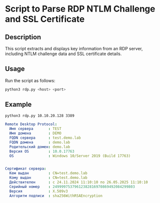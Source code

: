 # Script to Parse RDP NTLM Challenge and SSL Certificate

## Description
This script extracts and displays key information from an RDP server, including NTLM challenge data and SSL certificate details.

## Usage

Run the script as follows:

```bash
python3 rdp.py <host> <port>
```

## Example

```bash
python3 rdp.py 10.10.20.128 3389
```

```yaml
Remote Desktop Protocol:
  Имя сервера       : TEST
  Имя домена        : DEMO
  FQDN сервера      : test.demo.lab
  FQDN домена       : demo.lab
  Родительский домен: demo.lab
  Версия OS         : 10.0.17763
  OS                : Windows 10/Server 2019 (Build 17763)


Сертификат сервера:
  Кем выдан         : CN=test.demo.lab
  Кому выдан        : CN=test.demo.lab
  Действителен      : с 24.11.2024 11:10:10 по 26.05.2025 11:10:10
  Серийный номер    : 24999975379612382816970869492084299803
  Версия            : X.509v3
  Алгоритм подписи  : sha256WithRSAEncryption
```
